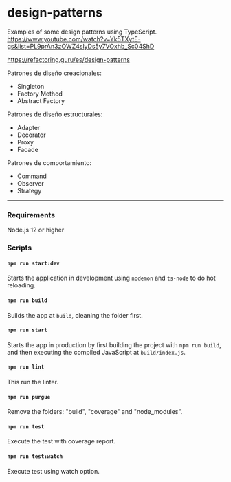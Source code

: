 # design-patterns

Examples of some design patterns using TypeScript. 
https://www.youtube.com/watch?v=Yk5TXytE-gs&list=PL9prAn3zOWZ4slyDs5y7VOxhb_Sc04ShD

https://refactoring.guru/es/design-patterns

Patrones de diseño creacionales:  

* Singleton
* Factory Method
* Abstract Factory

Patrones de diseño estructurales:  

* Adapter
* Decorator
* Proxy
* Facade

Patrones de comportamiento:  

* Command
* Observer
* Strategy

---------------  


### Requirements

Node.js 12 or higher


### Scripts

#### `npm run start:dev`

Starts the application in development using `nodemon` and `ts-node` to do hot reloading.

#### `npm run build`

Builds the app at `build`, cleaning the folder first.

#### `npm run start`

Starts the app in production by first building the project with `npm run build`, and then executing the compiled JavaScript at `build/index.js`.

#### `npm run lint`

This run the linter.

#### `npm run purgue`

Remove the folders: "build", "coverage" and "node_modules".

#### `npm run test`

Execute the test with coverage report.

#### `npm run test:watch`

Execute test using watch option.

